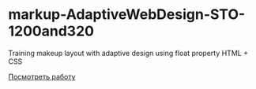 # markup-AdaptiveWebDesign-STO-1200and320
Training makeup layout with adaptive design using float property HTML + CSS

[Посмотреть работу](https://markup-adaptive-webdesign-sto-1200and320.netlify.com/)
